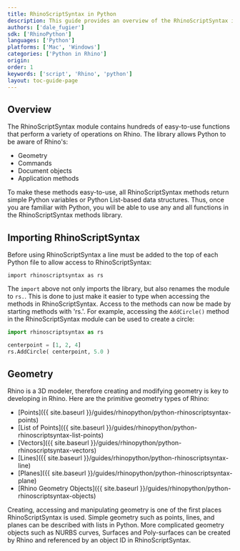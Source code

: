 ```yaml
---
title: RhinoScriptSyntax in Python
description: This guide provides an overview of the RhinoScriptSyntax in Python.
authors: ['dale_fugier']
sdk: ['RhinoPython']
languages: ['Python']
platforms: ['Mac', 'Windows']
categories: ['Python in Rhino']
origin:
order: 1
keywords: ['script', 'Rhino', 'python']
layout: toc-guide-page
---
```


## Overview

The RhinoScriptSyntax module contains hundreds of easy-to-use functions that perform a variety of operations on Rhino.  The library allows Python to be aware of Rhino's:

* Geometry
* Commands
* Document objects
* Application methods

To make these methods easy-to-use, all RhinoScriptSyntax methods return simple Python variables or Python List-based data structures. Thus, once you are familiar with Python, you will be able to use any and all functions in the RhinoScriptSyntax methods library.

## Importing RhinoScriptSyntax

Before using RhinoScriptSyntax a line must be added to the top of each Python file to allow access to RhinoScriptSyntax:

```pyhon
import rhinoscriptsyntax as rs
```

The `import` above not only imports the library, but also renames the module to `rs.`.  This is done to just make it easier to type when accessing the methods in RhinoScriptSyntax.  Access to the methods can now be made by starting methods with 'rs.'.  For example, accessing the `AddCircle()` method in the RhinoScriptSyntax module can be used to create a circle:

```python
import rhinoscriptsyntax as rs

centerpoint = [1, 2, 4]
rs.AddCircle( centerpoint, 5.0 )
```

## Geometry

Rhino is a 3D modeler, therefore creating and modifying geometry is key to developing in Rhino.  Here are the primitive geometry types of Rhino:

- [Points]({{ site.baseurl }}/guides/rhinopython/python-rhinoscriptsyntax-points)
- [List of Points]({{ site.baseurl }}/guides/rhinopython/python-rhinoscriptsyntax-list-points)
- [Vectors]({{ site.baseurl }}/guides/rhinopython/python-rhinoscriptsyntax-vectors)
- [Lines]({{ site.baseurl }}/guides/rhinopython/python-rhinoscriptsyntax-line)
- [Planes]({{ site.baseurl }}/guides/rhinopython/python-rhinoscriptsyntax-plane)
- [Rhino Geometry Objects]({{ site.baseurl }}/guides/rhinopython/python-rhinoscriptsyntax-objects)

Creating, accessing and manipulating geometry is one of the first places RhinoScriptSyntax is used.  Simple geometry such as points, lines, and planes can be described with lists in Python.  More complicated geometry objects such as NURBS curves, Surfaces and Poly-surfaces can be created by Rhino and referenced by an object ID in RhinoScriptSyntax.
